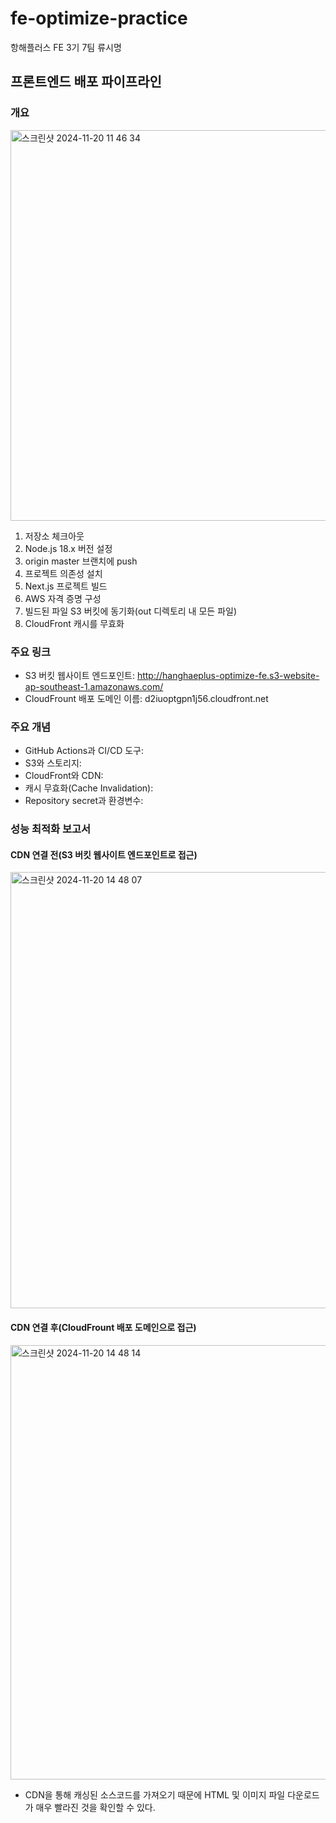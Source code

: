 # fe-optimize-practice

항해플러스 FE 3기 7팀 류시명

## 프론트엔드 배포 파이프라인

### 개요

<img width="625" alt="스크린샷 2024-11-20 11 46 34" src="https://github.com/user-attachments/assets/c9ecd8d8-ab9f-4c9b-af01-76ff1e509810">

1. 저장소 체크아웃
2. Node.js 18.x 버전 설정
3. origin master 브랜치에 push
4. 프로젝트 의존성 설치
5. Next.js 프로젝트 빌드
6. AWS 자격 증명 구성
7. 빌드된 파일 S3 버킷에 동기화(out 디렉토리 내 모든 파일)
8. CloudFront 캐시를 무효화

### 주요 링크

- S3 버킷 웹사이트 엔드포인트: http://hanghaeplus-optimize-fe.s3-website-ap-southeast-1.amazonaws.com/
- CloudFrount 배포 도메인 이름: d2iuoptgpn1j56.cloudfront.net

### 주요 개념

- GitHub Actions과 CI/CD 도구:
- S3와 스토리지:
- CloudFront와 CDN:
- 캐시 무효화(Cache Invalidation):
- Repository secret과 환경변수:

### 성능 최적화 보고서

#### CDN 연결 전(S3 버킷 웹사이트 엔드포인트로 접근)

<img width="698" alt="스크린샷 2024-11-20 14 48 07" src="https://github.com/user-attachments/assets/f8932d45-b14c-472f-97b7-3228ff115315">

#### CDN 연결 후(CloudFrount 배포 도메인으로 접근)

<img width="695" alt="스크린샷 2024-11-20 14 48 14" src="https://github.com/user-attachments/assets/73061673-4b74-4c92-ac5d-0c246e624c40">

- CDN을 통해 캐싱된 소스코드를 가져오기 때문에 HTML 및 이미지 파일 다운로드가 매우 빨라진 것을 확인할 수 있다.
